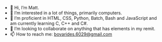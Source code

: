 - 👋 Hi, I’m Matt.
- 👀 I’m interested in a lot of things, primarily computers.
- 🌱 I’m proficient in HTML, CSS, Python, Batch, Bash and JavaScript and am currently learning C, C++ and C#.
- 💞️ I’m looking to collaborate on anything that has elements in my remit.
- 📫 How to reach me: bovarides.6029@gmail.com

<!---
bovarides-6029/bovarides-6029 is a ✨ special ✨ repository because its `README.md` (this file) appears on your GitHub profile.
You can click the Preview link to take a look at your changes.
--->
